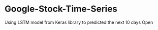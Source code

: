 # Google-Stock-Time-Series
Using LSTM model  from Keras library to predicted the next 10 days Open 
